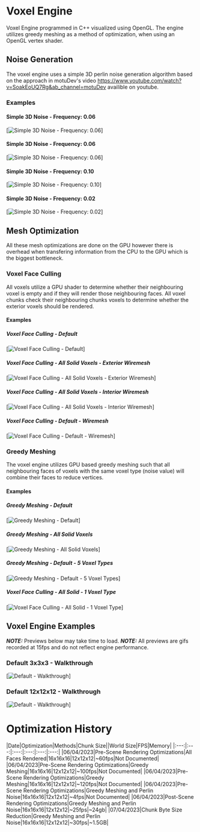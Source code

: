 # Voxel Engine
Voxel Engine programmed in C++ visualized using OpenGL. The engine utilizes greedy meshing as a method of optimization, when using an OpenGL vertex shader.

## Noise Generation
The voxel engine uses a simple 3D perlin noise generation algorithm based on the approach in motuDev's video https://www.youtube.com/watch?v=SoakEoUQ7Rg&ab_channel=motuDev availible on youtube.

### Examples
#### Simple 3D Noise - Frequency: 0.06
[![Simple 3D Noise - Frequency: 0.06](examples/Noise/SimpleNoise1_0.06.png)]

#### Simple 3D Noise - Frequency: 0.06
[![Simple 3D Noise - Frequency: 0.06](examples/Noise/SimpleNoise2_0.06.png)]

#### Simple 3D Noise - Frequency: 0.10
[![Simple 3D Noise - Frequency: 0.10](examples/Noise/SimpleNoise3_0.1.png)]

#### Simple 3D Noise - Frequency: 0.02
[![Simple 3D Noise - Frequency: 0.02](examples/Noise/SimpleNoise4_0.02.png)]

## Mesh Optimization
All these mesh optimizations are done on the GPU however there is overhead when transfering information from the CPU to the GPU which is the biggest bottleneck.
### Voxel Face Culling
All voxels utilize a GPU shader to determine whether their neighbouring voxel is empty and if they will render those neighbouring faces. All voxel chunks check their neighbouring chunks voxels to determine whether the exterior voxels should be rendered. 

#### Examples
##### Voxel Face Culling - Default
[![Voxel Face Culling - Default](examples/VoxelCulling/VoxelCulling1.png)]

##### Voxel Face Culling - All Solid Voxels - Exterior Wiremesh
[![Voxel Face Culling - All Solid Voxels - Exterior Wiremesh](examples/VoxelCulling/VoxelCulling2.png)]

##### Voxel Face Culling - All Solid Voxels - Interior Wiremesh
[![Voxel Face Culling - All Solid Voxels - Interior Wiremesh](examples/VoxelCulling/VoxelCulling3.png)]

##### Voxel Face Culling - Default - Wiremesh
[![Voxel Face Culling - Default - Wiremesh](examples/VoxelCulling/VoxelCulling4.png)]

### Greedy Meshing
The voxel engine utilizes GPU based greedy meshing such that all neighbouring faces of voxels with the same voxel type (noise value) will combine their faces to reduce vertices.

#### Examples
##### Greedy Meshing - Default
[![Greedy Meshing - Default](examples/GreedyMeshing/GreedyMeshing1.png)]

##### Greedy Meshing - All Solid Voxels
[![Greedy Meshing - All Solid Voxels](examples/GreedyMeshing/GreedyMeshing2.png)]

##### Greedy Meshing - Default - 5 Voxel Types
[![Greedy Meshing - Default - 5 Voxel Types](examples/GreedyMeshing/GreedyMeshing3.png)]

##### Voxel Face Culling - All Solid - 1 Voxel Type
[![Voxel Face Culling - All Solid - 1 Voxel Type](examples/GreedyMeshing/GreedyMeshing4.png)]

## Voxel Engine Examples
**_NOTE:_** Previews below may take time to load.
**_NOTE:_** All previews are gifs recorded at 15fps and do not reflect engine performance.

### Default 3x3x3 - Walkthrough
[![Default - Walkthrough](examples/GIFS/Default_walkthrough.gif)]

### Default 12x12x12 - Walkthrough
[![Default - Walkthrough](examples/GIFS/Default_walkthrough12.gif)]

# Optimization History
|Date|Optimization|Methods|Chunk Size||World Size|FPS|Memory|
|:---:|:---:|:---:|:---:|:---:|:---:|
|06/04/2023|Pre-Scene Rendering Optimizations|All Faces Rendered|16x16x16|12x12x12|~60fps|Not Documented|
|06/04/2023|Pre-Scene Rendering Optimizations|Greedy Meshing|16x16x16|12x12x12|~100fps|Not Documented|
|06/04/2023|Pre-Scene Rendering Optimizations|Greedy Meshing|16x16x16|12x12x12|~120fps|Not Documented|
|06/04/2023|Pre-Scene Rendering Optimizations|Greedy Meshing and Perlin Noise|16x16x16|12x12x12|~4fps|Not Documented|
|06/04/2023|Post-Scene Rendering Optimizations|Greedy Meshing and Perlin Noise|16x16x16|12x12x12|~25fps|~24gb|
|07/04/2023|Chunk Byte Size Reduction|Greedy Meshing and Perlin Noise|16x16x16|12x12x12|~30fps|~1.5GB|
